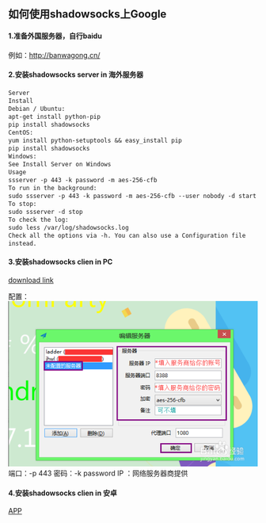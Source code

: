 ## 如何使用shadowsocks上Google
#### 1.准备外国服务器，自行baidu
例如：http://banwagong.cn/ 
#### 2.安装shadowsocks server in 海外服务器
```
Server
Install
Debian / Ubuntu:
apt-get install python-pip
pip install shadowsocks
CentOS:
yum install python-setuptools && easy_install pip
pip install shadowsocks
Windows:
See Install Server on Windows
Usage
ssserver -p 443 -k password -m aes-256-cfb
To run in the background:
sudo ssserver -p 443 -k password -m aes-256-cfb --user nobody -d start
To stop:
sudo ssserver -d stop
To check the log:
sudo less /var/log/shadowsocks.log
Check all the options via -h. You can also use a Configuration file instead.
```
#### 3.安装shadowsocks clien in PC
[download link](./shadowsocks)

配置：
![配置](./shadowsocks/1.png)
端口：-p 443
密码：-k password
IP ：网络服务器商提供
#### 4.安装shadowsocks clien in 安卓
[APP](./shadowsocks/com.github.shadowsocks_185.apk)
